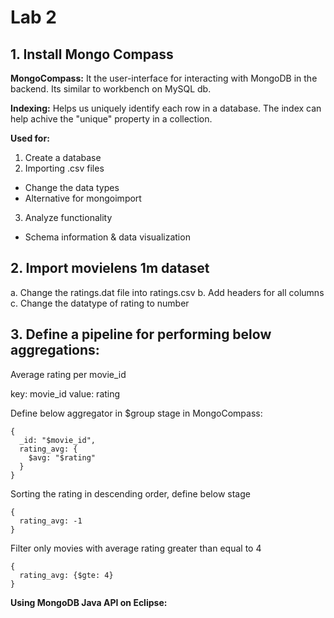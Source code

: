 # Lab 2

## 1. Install Mongo Compass

**MongoCompass:**
It the user-interface for interacting with MongoDB in the backend. Its similar to workbench on MySQL db.

**Indexing:**
Helps us uniquely identify each row in a database. The index can help achive the "unique" property in a collection.

**Used for:**

1. Create a database
2. Importing .csv files
 - Change the data types
 - Alternative for mongoimport
3. Analyze functionality
 - Schema information & data visualization

## 2. Import movielens 1m dataset
 
a. Change the ratings.dat file into ratings.csv
b. Add headers for all columns
c. Change the datatype of rating to number

## 3. Define a pipeline for performing below aggregations:

Average rating per movie_id

  key: movie_id
  value: rating

  Define below aggregator in $group stage in MongoCompass:
  ```
  {
    _id: "$movie_id",
    rating_avg: {
      $avg: "$rating"
    }
  }
  ```

Sorting the rating in descending order, define below stage
```
{
  rating_avg: -1
}
```

Filter only movies with average rating greater than equal to 4
```
{
  rating_avg: {$gte: 4}
}
```


**Using MongoDB Java API on Eclipse:**






